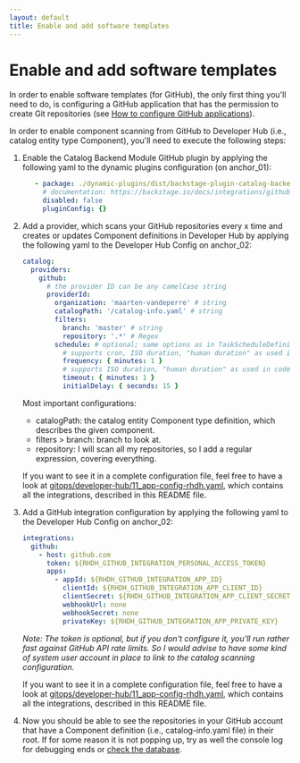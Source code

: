 ```yaml
---
layout: default
title: Enable and add software templates
---
```


# Enable and add software templates

In order to enable software templates (for GitHub), the only first thing you'll need to do, is configuring a GitHub application that has the permission to
create Git repositories (see [How to configure GitHub applications](https://maarten-vandeperre.github.io/developer-hub-documentation/github/token_configurations.html)).

In order to enable component scanning from GitHub to Developer Hub (i.e., catalog entity type Component),
you'll need to execute the following steps:
1. Enable the Catalog Backend Module GitHub plugin by applying the following yaml to the dynamic plugins configuration (on anchor_01):
    ```yaml
       - package: ./dynamic-plugins/dist/backstage-plugin-catalog-backend-module-github-dynamic
         # documentation: https://backstage.io/docs/integrations/github/discovery/
         disabled: false
         pluginConfig: {}
    ```
2. Add a provider, which scans your GitHub repositories every x time and creates or updates
   Component definitions in Developer Hub by applying the following yaml to the Developer Hub Config on anchor_02:
    ```yaml
    catalog:
      providers:
        github:
          # the provider ID can be any camelCase string
          providerId:
            organization: 'maarten-vandeperre' # string
            catalogPath: '/catalog-info.yaml' # string
            filters:
              branch: 'master' # string
              repository: '.*' # Regex
            schedule: # optional; same options as in TaskScheduleDefinition
              # supports cron, ISO duration, "human duration" as used in code
              frequency: { minutes: 1 }
              # supports ISO duration, "human duration" as used in code
              timeout: { minutes: 1 }
              initialDelay: { seconds: 15 }
    ```

   Most important configurations:
    * catalogPath: the catalog entity Component type definition, which describes the given component.
    * filters > branch: branch to look at.
    * repository: I will scan all my repositories, so I add a regular expression, covering everything.

   If you want to see it in a complete configuration file, feel free to have a look at [gitops/developer-hub/11_app-config-rhdh.yaml](https://github.com/maarten-vandeperre/developer-hub-documentation/tree/main/gitops/developer-hub/11_app-config-rhdh.yaml),
   which contains all the integrations, described in this README file.
3. Add a GitHub integration configuration by applying the following yaml to the Developer Hub Config on anchor_02:
    ```yaml
    integrations:
      github:
        - host: github.com
          token: ${RHDH_GITHUB_INTEGRATION_PERSONAL_ACCESS_TOKEN}
          apps:
            - appId: ${RHDH_GITHUB_INTEGRATION_APP_ID}
              clientId: ${RHDH_GITHUB_INTEGRATION_APP_CLIENT_ID}
              clientSecret: ${RHDH_GITHUB_INTEGRATION_APP_CLIENT_SECRET}
              webhookUrl: none
              webhookSecret: none
              privateKey: ${RHDH_GITHUB_INTEGRATION_APP_PRIVATE_KEY}
    ```
   _Note: The token is optional, but if you don't configure it, you'll run rather fast against GitHub API rate limits. So I would advise to have
   some kind of system user account in place to link to the catalog scanning configuration._

   If you want to see it in a complete configuration file, feel free to have a look at [gitops/developer-hub/11_app-config-rhdh.yaml](https://github.com/maarten-vandeperre/developer-hub-documentation/tree/main/gitops/developer-hub/11_app-config-rhdh.yaml),
   which contains all the integrations, described in this README file.
4. Now you should be able to see the repositories in your GitHub account that have a
   Component definition (i.e., catalog-info.yaml file) in their root. If for some reason it is not
   popping up, try as well the console log for debugging ends or [check the database](https://maarten-vandeperre.github.io/developer-hub-documentation/general/debug.html).